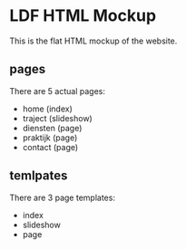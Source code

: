 # LDF HTML Mockup

This is the flat HTML mockup of the website. 

## pages
There are 5 actual pages:
- home (index)
- traject (slideshow)
- diensten (page)
- praktijk (page)
- contact (page)

## temlpates
There are 3 page templates:
- index
- slideshow
- page
